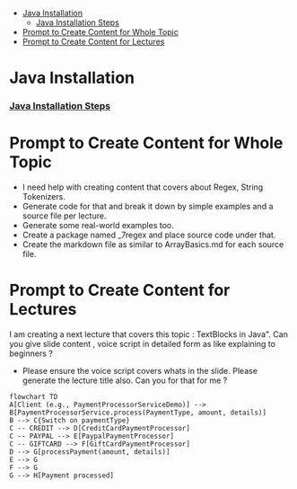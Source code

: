 <!-- TOC -->
* [Java Installation](#java-installation-)
    * [Java Installation Steps](#java-installation-steps)
* [Prompt to Create Content for Whole Topic](#prompt-to-create-content-for-whole-topic-)
* [Prompt to Create Content for Lectures](#prompt-to-create-content-for-lectures)
<!-- TOC -->



# Java Installation  

### [Java Installation Steps](https://github.com/dilipsundarraj1/java-installation)


# Prompt to Create Content for Whole Topic 
- I need help with creating content that covers about Regex, String Tokenizers.
- Generate code for that and break it down by simple examples and a source file per lecture.
- Generate some real-world examples too.
- Create a package named _7regex and place source code under that. 
- Create the markdown file as similar to ArrayBasics.md for each source file.

# Prompt to Create Content for Lectures

I am creating a next lecture that covers this topic : TextBlocks in Java".
Can you give slide content , voice script in detailed form as like explaining to beginners ?
- Please ensure the voice script covers whats in the slide.
Please generate the lecture title also. Can you for that for me ? 


```mermaid
flowchart TD
A[Client (e.g., PaymentProcessorServiceDemo)] --> B[PaymentProcessorService.process(PaymentType, amount, details)]
B --> C{Switch on paymentType}
C -- CREDIT --> D[CreditCardPaymentProcessor]
C -- PAYPAL --> E[PaypalPaymentProcessor]
C -- GIFTCARD --> F[GiftCardPaymentProcessor]
D --> G[processPayment(amount, details)]
E --> G
F --> G
G --> H[Payment processed]
```